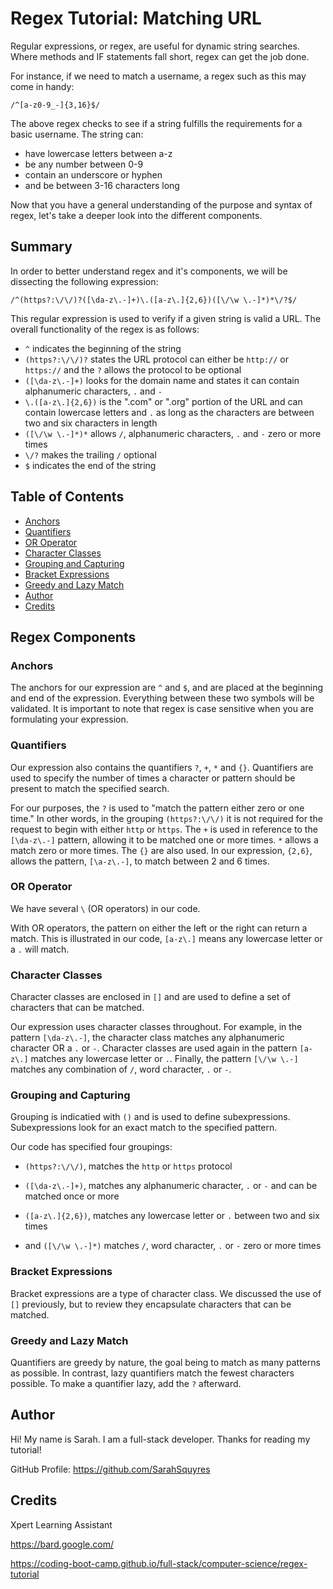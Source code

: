 # Regex Tutorial: Matching URL

Regular expressions, or regex, are useful for dynamic string searches.  Where methods and IF statements fall short, regex can get the job done.

For instance, if we need to match a username, a regex such as this may come in handy:

`/^[a-z0-9_-]{3,16}$/`

The above regex checks to see if a string fulfills the requirements for a basic username.  The string can:
* have lowercase letters between a-z
* be any number between 0-9
* contain an underscore or hyphen
* and be between 3-16 characters long

Now that you have a general understanding of the purpose and syntax of regex, let's take a deeper look into the different components.

## Summary

In order to better understand regex and it's components, we will be dissecting the following expression:

`/^(https?:\/\/)?([\da-z\.-]+)\.([a-z\.]{2,6})([\/\w \.-]*)*\/?$/`

This regular expression is used to verify if a given string is valid a URL.  The overall functionality of the regex is as follows:

- `^` indicates the beginning of the string
- `(https?:\/\/)?` states the URL protocol can either be `http://` or `https://` and the `?` allows the protocol to be optional
- `([\da-z\.-]+)` looks for the domain name and states it can contain alphanumeric characters, `.` and `-`
- `\.([a-z\.]{2,6})` is the ".com" or ".org" portion of the URL and can contain lowercase letters and `.` as long as the characters are between two and six characters in length
- `([\/\w \.-]*)*` allows `/`, alphanumeric characters, `.` and `-` zero or more times
- `\/?` makes the trailing `/` optional
- `$` indicates the end of the string

## Table of Contents

- [Anchors](#anchors)
- [Quantifiers](#quantifiers)
- [OR Operator](#or-operator)
- [Character Classes](#character-classes)
- [Grouping and Capturing](#grouping-and-capturing)
- [Bracket Expressions](#bracket-expressions)
- [Greedy and Lazy Match](#greedy-and-lazy-match)
- [Author](#author)
- [Credits](#credits)

## Regex Components


### Anchors
The anchors for our expression are `^` and `$`, and are placed at the beginning and end of the expression. Everything between these two symbols will be validated. It is important to note that regex is case sensitive when you are formulating your expression.


### Quantifiers
Our expression also contains the quantifiers `?`, `+`, `*` and `{}`. Quantifiers are used to specify the number of times a character or pattern should be present to match the specified search. 

For our purposes, the `?` is used to "match the pattern either zero or one time."  In other words, in the grouping `(https?:\/\/)` it is not required for the request to begin with either `http` or `https`. The `+` is used in reference to the `[\da-z\.-]` pattern, allowing it to be matched one or more times. `*` allows a match zero or more times. The `{}` are also used.  In our expression, `{2,6}`, allows the pattern, `[\a-z\.-]`, to match between 2 and 6 times.


### OR Operator
We have several `\` (OR operators) in our code. 

With OR operators, the pattern on either the left or the right can return a match.  This is illustrated in our code, `[a-z\.]` means any lowercase letter or a `.` will match.


### Character Classes
Character classes are enclosed in `[]` and are used to define a set of characters that can be matched.

Our expression uses character classes throughout. For example, in the pattern `[\da-z\.-]`, the character class matches any alphanumeric character OR a `.` or `-`.  Character classes are used again in the pattern `[a-z\.]` matches any lowercase letter or `.`. Finally, the pattern `[\/\w \.-]` matches any combination of `/`, word character, `.` or `-`.


### Grouping and Capturing
Grouping is indicatied with `()` and is used to define subexpressions. Subexpressions look for an exact match to the specified pattern.

Our code has specified four groupings: 

- `(https?:\/\/)`, matches the `http` or `https` protocol

- `([\da-z\.-]+)`, matches any alphanumeric character, `.` or `-` and can be matched once or more

- `([a-z\.]{2,6})`, matches any lowercase letter or `.` between two and six times

- and `([\/\w \.-]*)` matches `/`, word character, `.` or `-` zero or more times


### Bracket Expressions
Bracket expressions are a type of character class. We discussed the use of `[]` previously, but to review they encapsulate characters that can be matched.


### Greedy and Lazy Match
Quantifiers are greedy by nature, the goal being to match as many patterns as possible.  In contrast, lazy quantifiers match the fewest characters possible. To make a quantifier lazy, add the `?` afterward. 


## Author
Hi! My name is Sarah. I am a full-stack developer. Thanks for reading my tutorial!

GitHub Profile: https://github.com/SarahSquyres 

## Credits
Xpert Learning Assistant

https://bard.google.com/ 

https://coding-boot-camp.github.io/full-stack/computer-science/regex-tutorial 
